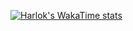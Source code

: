 [![Harlok's WakaTime stats](https://github-readme-stats.vercel.app/api/wakatime?username=JustinLee9)](https://github.com/anuraghazra/github-readme-stats)
